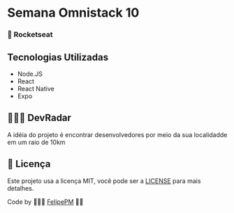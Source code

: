 # Semana Omnistack 10

### 🚀 Rocketseat

## Tecnologias Utilizadas

- Node.JS
- React
- React Native
- Expo

## 👨🏻‍💻 DevRadar

A idéia do projeto é encontrar desenvolvedores por meio da sua localidadde em um raio de 10km

## 📝 Licença

Este projeto usa a licença MIT, você pode ser a [LICENSE](https://github.com/FeelipePM/semanaomnistack10/blob/master/LICENSE.md) para mais detalhes.

Code by 👨🏻‍💻 [FelipePM](https://github.com/FeelipePM) 👋🏼
